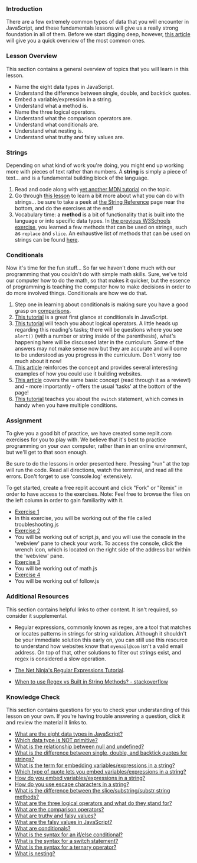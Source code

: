 ### Introduction

There are a few extremely common types of data that you will encounter in JavaScript, and these fundamentals lessons will give us a really strong foundation in all of them.  Before we start digging deep, however, [this article](http://javascript.info/types) will give you a quick overview of the most common ones.

### Lesson Overview

This section contains a general overview of topics that you will learn in this lesson.

* Name the eight data types in JavaScript.
* Understand the difference between single, double, and backtick quotes.
* Embed a variable/expression in a string.
* Understand what a method is.
* Name the three logical operators.
* Understand what the comparison operators are.
* Understand what conditionals are.
* Understand what nesting is.
* Understand what truthy and falsy values are.

### Strings

Depending on what kind of work you're doing, you might end up working more with pieces of text rather than numbers. A __string__ is simply a piece of text... and is a fundamental building block of the language.

1. Read and code along with [yet another MDN tutorial](https://developer.mozilla.org/en-US/docs/Learn/JavaScript/First_steps/Strings) on the topic.
2. Go through [this lesson](https://www.w3schools.com/js/js_string_methods.asp) to learn a bit more about what you can do with strings... be sure to take a peek at [the String Reference](https://www.w3schools.com/jsref/jsref_obj_string.asp) page near the bottom, and do the exercises at the end!
3. Vocabulary time: a __method__ is a bit of functionality that is built into the language or into specific data types. In [the previous W3Schools exercise](https://www.w3schools.com/js/js_string_methods.asp), you learned a few methods that can be used on strings, such as `replace` and `slice`. An exhaustive list of methods that can be used on strings can be found [here](https://developer.mozilla.org/en-US/docs/Web/JavaScript/Reference/Global_Objects/String).

### Conditionals

Now it's time for the fun stuff...  So far we haven't done much with our programming that you couldn't do with simple math skills.  Sure, we've told our computer how to do the math, so that makes it quicker, but the essence of programming is teaching the computer how to make decisions in order to do more involved things.  Conditionals are how we do that.

1. Step one in learning about conditionals is making sure you have a good grasp on [comparisons](http://javascript.info/comparison).
2. [This tutorial](https://www.w3schools.com/js/js_if_else.asp) is a great first glance at conditionals in JavaScript.
3. [This tutorial](http://javascript.info/logical-operators) will teach you about logical operators. A little heads up regarding this reading's tasks; there will be questions where you see `alert()` (with a number or string inside of the parenthesis), what's happening here will be discussed later in the curriculum. Some of the answers may not make sense now but they are accurate and will come to be understood as you progress in the curriculum. Don't worry too much about it now!
4. [This article](https://developer.mozilla.org/en-US/docs/Learn/JavaScript/Building_blocks/conditionals) reinforces the concept and provides several interesting examples of how you could use it building websites.
5. [This article](http://javascript.info/ifelse) covers the same basic concept \(read through it as a review!\) and - more importantly - offers the usual 'tasks' at the bottom of the page!
6. [This tutorial](https://www.digitalocean.com/community/tutorials/how-to-use-the-switch-statement-in-javascript) teaches you about the `switch` statement, which comes in handy when you have multiple conditions.

### Assignment

<div class="lesson-content__panel" markdown="1">

To give you a good bit of practice, we have created some replit.com exercises for you to play with. We believe that it's best to practice programming on your _own_ computer, rather than in an online environment, but we'll get to that soon enough.

Be sure to do the lessons in order presented here. Pressing "run" at the top will run the code. Read all directions, watch the terminal, and read all the errors. Don't forget to use 'console.log' extensively.

To get started, create a free replit account and click "Fork" or "Remix" in order to have access to the exercises.
Note: Feel free to browse the files on the left column in order to gain familiarity with it.

* [Exercise 1](https://replit.com/@I3uckwheat/troubleshooting#troubleshooting.js)
* In this exercise, you will be working out of the file called troubleshooting.js
* [Exercise 2](https://replit.com/@I3uckwheat/enter-a-number#script.js)
* You will be working out of script.js, and you will use the console in the 'webview' pane to check your work. To access the console, click the wrench icon, which is located on the right side of the address bar within the 'webview' pane.
* [Exercise 3](https://replit.com/@I3uckwheat/lets-do-some-math#math.js)
* You will be working out of math.js
* [Exercise 4](https://replit.com/@I3uckwheat/direction-follow#follow.js)
* You will be working out of follow.js

</div>

### Additional Resources

This section contains helpful links to other content. It isn't required, so consider it supplemental.


- Regular expressions, commonly known as regex, are a tool that matches or locates patterns in strings for string validation. Although it shouldn't be your immediate solution this early on, you can still use this resource to understand how websites know that `myemail@com` isn't a valid email address. On top of that, other solutions to filter out strings exist, and regex is considered a slow operation.

- [The Net Ninja's Regular Expressions Tutorial](https://www.youtube.com/playlist?list=PL4cUxeGkcC9g6m_6Sld9Q4jzqdqHd2HiD).
- [When to use Regex vs Built in String Methods? - stackoverflow](https://stackoverflow.com/questions/1062572/when-to-use-regex-vs-built-in-string-methods#:~:text=Regex%20is%20instrinsically%20a%20process,methods%20of%20the%20String%20class.)

### Knowledge Check

This section contains questions for you to check your understanding of this lesson on your own. If you’re having trouble answering a question, click it and review the material it links to.

* <a class="knowledge-check-link" href="https://javascript.info/types#summary">What are the eight data types in JavaScript?</a>
* <a class="knowledge-check-link" href="https://javascript.info/types#objects-and-symbols">Which data type is NOT primitive?</a>
* <a class="knowledge-check-link" href="https://javascript.info/types#the-null-value">What is the relationship between null and undefined?</a>
* <a class="knowledge-check-link" href="https://developer.mozilla.org/en-US/docs/Learn/JavaScript/First_steps/Strings#single_quotes_vs._double_quotes">What is the difference between single, double, and backtick quotes for strings?</a>
* <a class="knowledge-check-link" href="https://developer.mozilla.org/en-US/docs/Learn/JavaScript/First_steps/Strings#concatenating_strings">What is the term for embedding variables/expressions in a string?</a>
* <a class="knowledge-check-link" href="https://developer.mozilla.org/en-US/docs/Learn/JavaScript/First_steps/Strings#concatenating_strings">Which type of quote lets you embed variables/expressions in a string?</a>
* <a class="knowledge-check-link" href="https://developer.mozilla.org/en-US/docs/Learn/JavaScript/First_steps/Strings#concatenating_strings">How do you embed variables/expressions in a string?</a>
* <a class="knowledge-check-link" href="https://developer.mozilla.org/en-US/docs/Learn/JavaScript/First_steps/Strings#escaping_characters_in_a_string">How do you use escape characters in a string?</a>
* <a class="knowledge-check-link" href="https://www.w3schools.com/js/js_string_methods.asp">What is the difference between the slice/substring/substr string methods?</a>
* <a class="knowledge-check-link" href="http://javascript.info/logical-operators">What are the three logical operators and what do they stand for?</a>
* <a class="knowledge-check-link" href="https://javascript.info/comparison">What are the comparison operators?</a>
* <a class="knowledge-check-link" href="https://javascript.info/ifelse#boolean-conversion">What are truthy and falsy values?</a>
* <a class="knowledge-check-link" href="https://javascript.info/ifelse#boolean-conversion">What are the falsy values in JavaScript?</a>
* <a class="knowledge-check-link" href="https://www.w3schools.com/js/js_if_else.asp">What are conditionals?</a>
* <a class="knowledge-check-link" href="https://developer.mozilla.org/en-US/docs/Learn/JavaScript/Building_blocks/conditionals#basic_if...else_syntax">What is the syntax for an if/else conditional?</a>
* <a class="knowledge-check-link" href="https://developer.mozilla.org/en-US/docs/Learn/JavaScript/Building_blocks/conditionals#switch_statements">What is the syntax for a switch statement?</a>
* <a class="knowledge-check-link" href="https://developer.mozilla.org/en-US/docs/Learn/JavaScript/Building_blocks/conditionals#ternary_operator">What is the syntax for a ternary operator?</a>
* <a class="knowledge-check-link" href="https://developer.mozilla.org/en-US/docs/Learn/JavaScript/Building_blocks/conditionals#nesting_if...else">What is nesting?</a>
